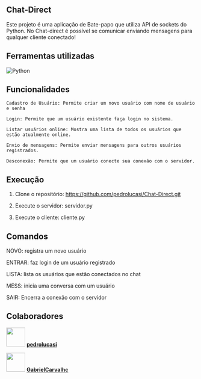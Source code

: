 ## Chat-Direct

 Este projeto é uma aplicação de Bate-papo que utiliza API de sockets do Python. No Chat-direct é possível se comunicar enviando mensagens para qualquer cliente conectado! 

 ## Ferramentas utilizadas 

![Python](https://img.shields.io/badge/Python-3776AB?style=for-the-badge&logo=python&logoColor=white)


 ## Funcionalidades

    Cadastro de Usuário: Permite criar um novo usuário com nome de usuário e senha
    
    Login: Permite que um usuário existente faça login no sistema.
    
    Listar usuários online: Mostra uma lista de todos os usuários que estão atualmente online.
    
    Envio de mensagens: Permite enviar mensagens para outros usuários registrados.
    
    Desconexão: Permite que um usuário conecte sua conexão com o servidor.

 ## Execução

  1. Clone o repositório: https://github.com/pedrolucasi/Chat-Direct.git
     
  2. Execute o servidor: servidor.py
 
  3. Execute o cliente: cliente.py

 ## Comandos 
 
 NOVO: registra um novo usuário

 ENTRAR: faz login de um usuário registrado

 LISTA: lista os usuários que estão conectados no chat

 MESS: inicia uma conversa com um usuário

 SAIR: Encerra a conexão com o servidor

 ## Colaboradores 

[<img src="https://github.com/pedrolucasi.png" width="50px">](https://github.com/pedrolucasi) **[pedrolucasi](https://github.com/pedrolucasi)**  

[<img src="https://github.com/GabrielCarvalhc.png" width="50px">](https://github.com/GabrielCarvalhc) **[GabrielCarvalhc](https://github.com/GabrielCarvalhc)**  





